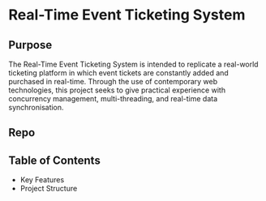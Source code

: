 # Real-Time Event Ticketing System

## Purpose
The Real-Time Event Ticketing System is intended to replicate a real-world ticketing platform in which event tickets are constantly added and purchased in real-time. Through the use of contemporary web technologies, this project seeks to give practical experience with concurrency management, multi-threading, and real-time data synchronisation. 

## Repo 


## Table of Contents

- Key Features
- Project Structure
  

